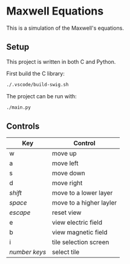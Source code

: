 # Maxwell Equations

This is a simulation of the Maxwell's equations.

## Setup

This project is written in both C and Python.

First build the C library:

```bash
./.vscode/build-swig.sh 
```

The project can be run with:

```bash
./main.py
```

## Controls

| Key | Control |
|-|-|
|w|move up|
|a|move left|
|s|move down|
|d|move right|
|*shift*|move to a lower layer|
|*space*|move to a higher layler|
|*escape*| reset view |
|e| view electric field |
|b| view magnetic field |
|i| tile selection screen |
|*number keys*| select tile |
